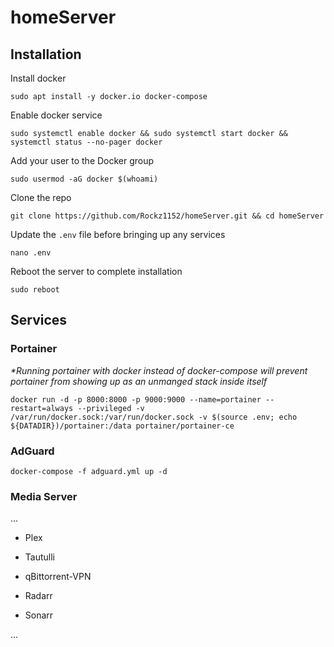 # homeServer

## Installation
Install docker
```
sudo apt install -y docker.io docker-compose
```
Enable docker service
```
sudo systemctl enable docker && sudo systemctl start docker && systemctl status --no-pager docker
```
Add your user to the Docker group
```
sudo usermod -aG docker $(whoami)
```
Clone the repo
```
git clone https://github.com/Rockz1152/homeServer.git && cd homeServer
```
Update the `.env` file before bringing up any services
```
nano .env
```
Reboot the server to complete installation
```
sudo reboot
```

## Services

### Portainer
_*Running portainer with docker instead of docker-compose will prevent portainer from showing up as an unmanged stack inside itself_
```
docker run -d -p 8000:8000 -p 9000:9000 --name=portainer --restart=always --privileged -v /var/run/docker.sock:/var/run/docker.sock -v $(source .env; echo ${DATADIR})/portainer:/data portainer/portainer-ce
```

### AdGuard
```
docker-compose -f adguard.yml up -d
```

### Media Server

...

- Plex
- Tautulli
- qBittorrent-VPN 

- Radarr
- Sonarr

...
